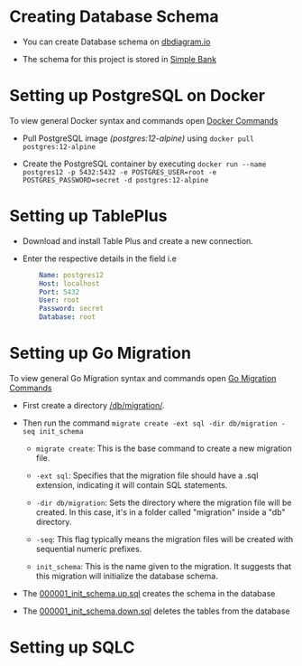 # Creating Database Schema

- You can create Database schema on [dbdiagram.io](https://dbdiagram.io/)

- The schema for this project is stored in [Simple Bank](/db/schema/Simple%20Bank.sql)

# Setting up PostgreSQL on Docker

To view general Docker syntax and commands open [Docker Commands](./02.Docker%20Commands.md)

- Pull PostgreSQL image *(postgres:12-alpine)* using ```docker pull postgres:12-alpine```

- Create the PostgreSQL container by executing ```docker run --name postgres12 -p 5432:5432 -e POSTGRES_USER=root -e POSTGRES_PASSWORD=secret -d postgres:12-alpine```

# Setting up TablePlus

- Download and install Table Plus and create a new connection.

- Enter the respective details in the field i.e

    ```yaml
        Name: postgres12
        Host: localhost
        Port: 5432
        User: root
        Password: secret
        Database: root
    ```

# Setting up Go Migration

To view general Go Migration syntax and commands open [Go Migration Commands](./03.Go%20Migration%20Commands.md)

- First create a directory [/db/migration/](/db/migration/).

- Then run the command ```migrate create -ext sql -dir db/migration -seq init_schema```

    - ```migrate create```: This is the base command to create a new migration file.

    - ```-ext sql```: Specifies that the migration file should have a .sql extension, indicating it will contain SQL statements.

    - ```-dir db/migration```: Sets the directory where the migration file will be created. In this case, it's in a folder called "migration" inside a "db" directory.

    - ```-seq```: This flag typically means the migration files will be created with sequential numeric prefixes.

    - ```init_schema```: This is the name given to the migration. It suggests that this migration will initialize the database schema.

- The [000001_init_schema.up.sql](/db//migration/000001_init_schema.up.sql) creates the schema in the database

- The [000001_init_schema.down.sql](/db/migration/000001_init_schema.down.sql) deletes the tables from the database

# Setting up SQLC


